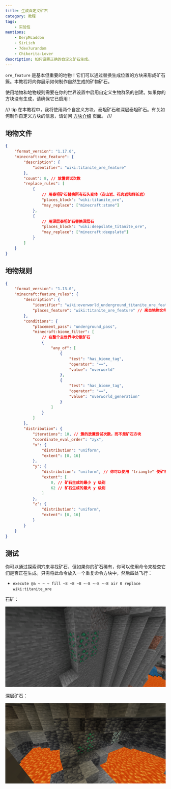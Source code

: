 ```yaml
---
title: 生成自定义矿石
category: 教程
tags:
    - 实验性
mentions:
    - DerpMcaddon
    - SirLich
    - 7dev7urandom
    - Chikorita-Lover
description: 如何设置正确的自定义矿石生成。
---
```


`ore_feature` 是基本但重要的地物！它们可以通过替换生成位置的方块来形成矿石簇。本教程将向你展示如何制作自然生成的矿物矿石。

使用地物和地物规则需要在你的世界设置中启用自定义生物群系的创建。如果你的方块没有生成，请确保它已启用！

/// tip
在本教程中，我将使用两个自定义方块，泰坦矿石和深层泰坦矿石。有关如何制作自定义方块的信息，请访问 [方块介绍](../blocks/blocks-intro.md) 页面。
///

## 地物文件

```json title="BP/features/titanite_ore_feature.json"
{
	"format_version": "1.17.0",
	"minecraft:ore_feature": {
		"description": {
			"identifier": "wiki:titanite_ore_feature"
		},
		"count": 8, // 放置尝试次数
		"replace_rules": [
			{
				// 用泰坦矿石替换所有石头变体（安山岩、花岗岩和辉长岩）
				"places_block": "wiki:titanite_ore",
				"may_replace": ["minecraft:stone"]
			},
			{
				// 用深层泰坦矿石替换深层石
				"places_block": "wiki:deepslate_titanite_ore",
				"may_replace": ["minecraft:deepslate"]
			}
		]
	}
}
```

## 地物规则

```json title="BP/feature_rules/overworld_underground_titanite_ore_feature.json"
{
	"format_version": "1.13.0",
	"minecraft:feature_rules": {
		"description": {
			"identifier": "wiki:overworld_underground_titanite_ore_feature",
			"places_feature": "wiki:titanite_ore_feature" // 来自地物文件的标识符
		},
		"conditions": {
			"placement_pass": "underground_pass",
			"minecraft:biome_filter": [
				// 在整个主世界中分散矿石
				{
					"any_of": [
						{
							"test": "has_biome_tag",
							"operator": "==",
							"value": "overworld"
						},
						{
							"test": "has_biome_tag",
							"operator": "==",
							"value": "overworld_generation"
						}
					]
				}
			]
		},
		"distribution": {
			"iterations": 10, // 簇的放置尝试次数，而不是矿石方块
			"coordinate_eval_order": "zyx",
			"x": {
				"distribution": "uniform",
				"extent": [0, 16]
			},
			"y": {
				"distribution": "uniform", // 你可以使用 "triangle" 使矿石在范围中间更常见
				"extent": [
					0, // 矿石生成的最小 y 级别
					62 // 矿石生成的最大 y 级别
				]
			},
			"z": {
				"distribution": "uniform",
				"extent": [0, 16]
			}
		}
	}
}
```

## 测试

你可以通过探索洞穴来寻找矿石，但如果你的矿石稀有，你可以使用命令来检查它们是否正在生成。只需将此命令放入一个重复命令方块中，然后四处飞行：

-   `execute @a ~ ~ ~ fill ~8 ~8 ~8 ~-8 ~-8 ~-8 air 0 replace wiki:titanite_ore`

石矿：

![](../assets/images/world-generation/generating-custom-ores/stone_ore.png)

深层矿石：

![](../assets/images/world-generation/generating-custom-ores/deepslate_ore.png)
